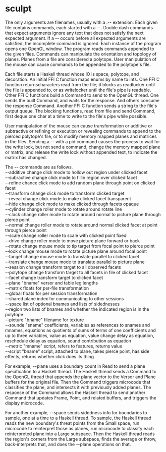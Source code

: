 # sculpt

The only arguments are filenames, usually with a .-- extension. Each given file contains commands, each started with a --. Double dash commands that expect arguments ignore any text that does not satisfy the next expected argument. If a -- occurs before all expected arguments are satisfied, the incomplete command is ignored. Each instance of the program opens one OpenGL window. The program reads commands appended to the given files. Commands can manipulate the orientation and topology of planes. Planes from a file are considered a polytope. User manipulation of the mouse can cause commands to be appended to the polytope's file.

Each file starts a Haskell thread whose IO is space, polytope, and decoration. An initial FFI C function maps enums by name to ints. One FFI C function returnscharacters read from the file; it blocks as readlocker until the file is appended to, or as writelocker until the file's pipe is readable. Other FFI C functions build a Command to send to the OpenGL thread. One sends the built Command, and waits for the response. And others consume the response Command. Another FFI C function sends a string to the file's output queue. The blocking functions, read from file and send Command, first deque one char at a time to write to the file's pipe while possible.

User manipulation of the mouse can cause transformation or additive or subtractive or refining or execution or revealing commands to append to the pierced polytope's file, or to modify memory mapped planes and matrices in the files. Sending a -- with a pid command causes the process to wait for the write lock, but not send a command, change the memory mapped plane or matrix, and release the write lock without appended text, to indicate the matrix has changed.

The -- commands are as follows.  
--additive change click mode to hollow out region under clicked facet  
--subractive change click mode to fillin region over clicked facet  
--refine chance click mode to add random plane through point on clicked facet  
--transform change click mode to transform clicked target  
--reveal change click mode to make clicked facet transparent  
--hide change click mode to make clicked through facets opaque  
--cylinder change roller mode to rotate around rotate line  
--clock change roller mode to rotate around normal to picture plane through pierce point  
--normal change roller mode to rotate around normal clicked facet at point through pierce point  
--scale change roller mode to scale with clicked point fixed  
--drive change roller mode to move picture plane forward or back  
--rotate change mouse mode to tip target from focal point to pierce point  
--look change mouse mode to rotate picture plane around focal point  
--tanget change mouse mode to translate parallel to clicked facet  
--translate change mouse mode to translate parallel to picture plane  
--session change transform target to all observed facets  
--polytope change transform target to all facets in file of clicked facet  
--facet change transform target to clicked facet  
--plane "bname" versor and table leg lengths  
--matrix floats for per-file transformation  
--global floats for per session transformation  
--shared plane index for communicating to other sessions  
--space list of optional bnames and lists of sidednesses  
--region two lists of bnames and whether the indicated region is in the polytope  
--picture "bname" filename for texture  
--sounde "sname" coefficients, variables as references to snames and mnames, equations as quotients of sums of terms of one coefficients and up to three variables, value as equation, value change delay as equation, reschedule delay as equation, sound contribution as equation  
--metric "mname" script, refers to features, returns value  
--script "bname" script, attached to plane, takes pierce point, has side effects, returns whether click does its thing  

For example, --plane uses a boundary count in Read to send a plane specification to a Haskell thread. The Haskell thread sends a Command to the OpenGL thread that appends the plane vector to the Versor and Plane buffers for the original file. Then the Command triggers microcode that classifies the plane, and intersects it with previously added planes. The response of the Command allows the Haskell thread to send another Command that updates Frame, Point, and related buffers, and triggers the display microcode.

For another example, --space sends sidedness info for boundaries to sample, one at a time to a Haskell thread. To sample, the Haskell thread reads the new boundary's threat points from the Small space, run microcode to reinterpret those as planes, run microcode to classify each reinterpreted plane into a Large subspace. Then the Haskell thread reads the region's corners from the Large subspace, finds the average or throw, back-interprets that, and does the --plane operations on that.

